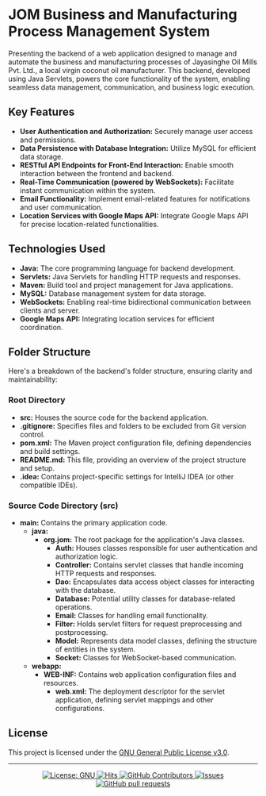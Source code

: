 # JOM Business and Manufacturing Process Management System


Presenting the backend of a web application designed to manage and automate the business and manufacturing processes of Jayasinghe Oil Mills Pvt. Ltd., a local virgin coconut oil manufacturer. This backend, developed using Java Servlets, powers the core functionality of the system, enabling seamless data management, communication, and business logic execution.

## Key Features

- **User Authentication and Authorization:** Securely manage user access and permissions.
- **Data Persistence with Database Integration:** Utilize MySQL for efficient data storage.
- **RESTful API Endpoints for Front-End Interaction:** Enable smooth interaction between the frontend and backend.
- **Real-Time Communication (powered by WebSockets):** Facilitate instant communication within the system.
- **Email Functionality:** Implement email-related features for notifications and user communication.
- **Location Services with Google Maps API:** Integrate Google Maps API for precise location-related functionalities.

## Technologies Used

- **Java:** The core programming language for backend development.
- **Servlets:** Java Servlets for handling HTTP requests and responses.
- **Maven:** Build tool and project management for Java applications.
- **MySQL:** Database management system for data storage.
- **WebSockets:** Enabling real-time bidirectional communication between clients and server.
- **Google Maps API:** Integrating location services for efficient coordination.

## Folder Structure

Here's a breakdown of the backend's folder structure, ensuring clarity and maintainability:

### Root Directory

- **src:** Houses the source code for the backend application.
- **.gitignore:** Specifies files and folders to be excluded from Git version control.
- **pom.xml:** The Maven project configuration file, defining dependencies and build settings.
- **README.md:** This file, providing an overview of the project structure and setup.
- **.idea:** Contains project-specific settings for IntelliJ IDEA (or other compatible IDEs).

### Source Code Directory (src)

- **main:** Contains the primary application code.
  - **java:**
    - **org.jom:** The root package for the application's Java classes.
      - **Auth:** Houses classes responsible for user authentication and authorization logic.
      - **Controller:** Contains servlet classes that handle incoming HTTP requests and responses.
      - **Dao:** Encapsulates data access object classes for interacting with the database.
      - **Database:** Potential utility classes for database-related operations.
      - **Email:** Classes for handling email functionality.
      - **Filter:** Holds servlet filters for request preprocessing and postprocessing.
      - **Model:** Represents data model classes, defining the structure of entities in the system.
      - **Socket:** Classes for WebSocket-based communication.
  - **webapp:**
    - **WEB-INF:** Contains web application configuration files and resources.
      - **web.xml:** The deployment descriptor for the servlet application, defining servlet mappings and other configurations.

## License

This project is licensed under the [GNU General Public License v3.0](LICENSE).

---


<p align="center">
    <a href="https://github.com/GroupProject-JOM/Backend/blob/main/LICENSE">
      <img alt="License: GNU" src="https://img.shields.io/badge/License-GPLv3-blue.svg">
   </a>
    <a href="https://github.com/GroupProject-JOM/Backend">
      <img alt="Hits" src="https://hits.sh/github.com/GroupProject-JOM/Backend.svg?label=Views"/>
    </a>
    <a href="https://github.com/GroupProject-JOM/Backend/graphs/contributors">
      <img alt="GitHub Contributors" src="https://img.shields.io/github/contributors/GroupProject-JOM/Backend" />
    </a>
    <a href="https://github.com/GroupProject-JOM/Backend/issues">
      <img alt="Issues" src="https://img.shields.io/github/issues/GroupProject-JOM/Backend?color=0088ff" />
    </a>
    <a href="https://github.com/GroupProject-JOM/Backend/pulls">
      <img alt="GitHub pull requests" src="https://img.shields.io/github/issues-pr/GroupProject-JOM/Backend?color=0088ff" />
    </a>
  </p>
